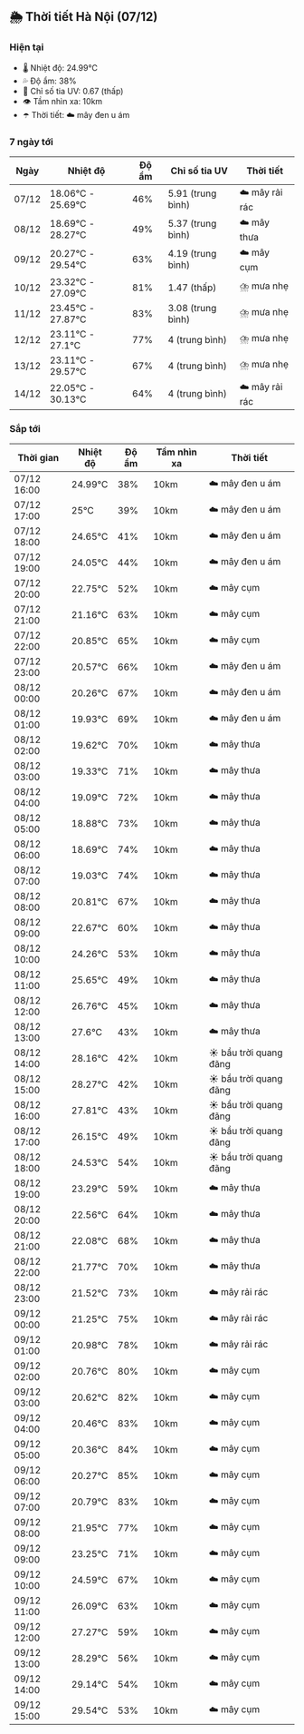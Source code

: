 ## 🌦️ Thời tiết Hà Nội (07/12)

### Hiện tại

- 🌡️ Nhiệt độ: 24.99℃
- 💦 Độ ẩm: 38%
- 🌟 Chỉ số tia UV: 0.67 (thấp)
- 👁️ Tầm nhìn xa: 10km
- ☂️ Thời tiết: ☁️ mây đen u ám

### 7 ngày tới

| Ngày | Nhiệt độ | Độ ẩm | Chỉ số tia UV | Thời tiết |
| --- | --- | --- | --- | --- |
| 07/12 | 18.06℃ - 25.69℃ | 46% | 5.91 (trung bình) | ☁️ mây rải rác |
| 08/12 | 18.69℃ - 28.27℃ | 49% | 5.37 (trung bình) | ☁️ mây thưa |
| 09/12 | 20.27℃ - 29.54℃ | 63% | 4.19 (trung bình) | ☁️ mây cụm |
| 10/12 | 23.32℃ - 27.09℃ | 81% | 1.47 (thấp) | ⛈️ mưa nhẹ |
| 11/12 | 23.45℃ - 27.87℃ | 83% | 3.08 (trung bình) | ⛈️ mưa nhẹ |
| 12/12 | 23.11℃ - 27.1℃ | 77% | 4 (trung bình) | ⛈️ mưa nhẹ |
| 13/12 | 23.11℃ - 29.57℃ | 67% | 4 (trung bình) | ⛈️ mưa nhẹ |
| 14/12 | 22.05℃ - 30.13℃ | 64% | 4 (trung bình) | ☁️ mây rải rác |

### Sắp tới

| Thời gian | Nhiệt độ | Độ ẩm | Tầm nhìn xa | Thời tiết |
| --- | --- | --- | --- | --- |
| 07/12 16:00 | 24.99℃ | 38% | 10km | ☁️ mây đen u ám |
| 07/12 17:00 | 25℃ | 39% | 10km | ☁️ mây đen u ám |
| 07/12 18:00 | 24.65℃ | 41% | 10km | ☁️ mây đen u ám |
| 07/12 19:00 | 24.05℃ | 44% | 10km | ☁️ mây đen u ám |
| 07/12 20:00 | 22.75℃ | 52% | 10km | ☁️ mây cụm |
| 07/12 21:00 | 21.16℃ | 63% | 10km | ☁️ mây cụm |
| 07/12 22:00 | 20.85℃ | 65% | 10km | ☁️ mây cụm |
| 07/12 23:00 | 20.57℃ | 66% | 10km | ☁️ mây đen u ám |
| 08/12 00:00 | 20.26℃ | 67% | 10km | ☁️ mây đen u ám |
| 08/12 01:00 | 19.93℃ | 69% | 10km | ☁️ mây đen u ám |
| 08/12 02:00 | 19.62℃ | 70% | 10km | ☁️ mây thưa |
| 08/12 03:00 | 19.33℃ | 71% | 10km | ☁️ mây thưa |
| 08/12 04:00 | 19.09℃ | 72% | 10km | ☁️ mây thưa |
| 08/12 05:00 | 18.88℃ | 73% | 10km | ☁️ mây thưa |
| 08/12 06:00 | 18.69℃ | 74% | 10km | ☁️ mây thưa |
| 08/12 07:00 | 19.03℃ | 74% | 10km | ☁️ mây thưa |
| 08/12 08:00 | 20.81℃ | 67% | 10km | ☁️ mây thưa |
| 08/12 09:00 | 22.67℃ | 60% | 10km | ☁️ mây thưa |
| 08/12 10:00 | 24.26℃ | 53% | 10km | ☁️ mây thưa |
| 08/12 11:00 | 25.65℃ | 49% | 10km | ☁️ mây thưa |
| 08/12 12:00 | 26.76℃ | 45% | 10km | ☁️ mây thưa |
| 08/12 13:00 | 27.6℃ | 43% | 10km | ☁️ mây thưa |
| 08/12 14:00 | 28.16℃ | 42% | 10km | ☀️ bầu trời quang đãng |
| 08/12 15:00 | 28.27℃ | 42% | 10km | ☀️ bầu trời quang đãng |
| 08/12 16:00 | 27.81℃ | 43% | 10km | ☀️ bầu trời quang đãng |
| 08/12 17:00 | 26.15℃ | 49% | 10km | ☀️ bầu trời quang đãng |
| 08/12 18:00 | 24.53℃ | 54% | 10km | ☀️ bầu trời quang đãng |
| 08/12 19:00 | 23.29℃ | 59% | 10km | ☁️ mây thưa |
| 08/12 20:00 | 22.56℃ | 64% | 10km | ☁️ mây thưa |
| 08/12 21:00 | 22.08℃ | 68% | 10km | ☁️ mây thưa |
| 08/12 22:00 | 21.77℃ | 70% | 10km | ☁️ mây thưa |
| 08/12 23:00 | 21.52℃ | 73% | 10km | ☁️ mây rải rác |
| 09/12 00:00 | 21.25℃ | 75% | 10km | ☁️ mây rải rác |
| 09/12 01:00 | 20.98℃ | 78% | 10km | ☁️ mây rải rác |
| 09/12 02:00 | 20.76℃ | 80% | 10km | ☁️ mây cụm |
| 09/12 03:00 | 20.62℃ | 82% | 10km | ☁️ mây cụm |
| 09/12 04:00 | 20.46℃ | 83% | 10km | ☁️ mây cụm |
| 09/12 05:00 | 20.36℃ | 84% | 10km | ☁️ mây cụm |
| 09/12 06:00 | 20.27℃ | 85% | 10km | ☁️ mây cụm |
| 09/12 07:00 | 20.79℃ | 83% | 10km | ☁️ mây cụm |
| 09/12 08:00 | 21.95℃ | 77% | 10km | ☁️ mây cụm |
| 09/12 09:00 | 23.25℃ | 71% | 10km | ☁️ mây cụm |
| 09/12 10:00 | 24.59℃ | 67% | 10km | ☁️ mây cụm |
| 09/12 11:00 | 26.09℃ | 63% | 10km | ☁️ mây cụm |
| 09/12 12:00 | 27.27℃ | 59% | 10km | ☁️ mây cụm |
| 09/12 13:00 | 28.29℃ | 56% | 10km | ☁️ mây cụm |
| 09/12 14:00 | 29.14℃ | 54% | 10km | ☁️ mây cụm |
| 09/12 15:00 | 29.54℃ | 53% | 10km | ☁️ mây cụm |
